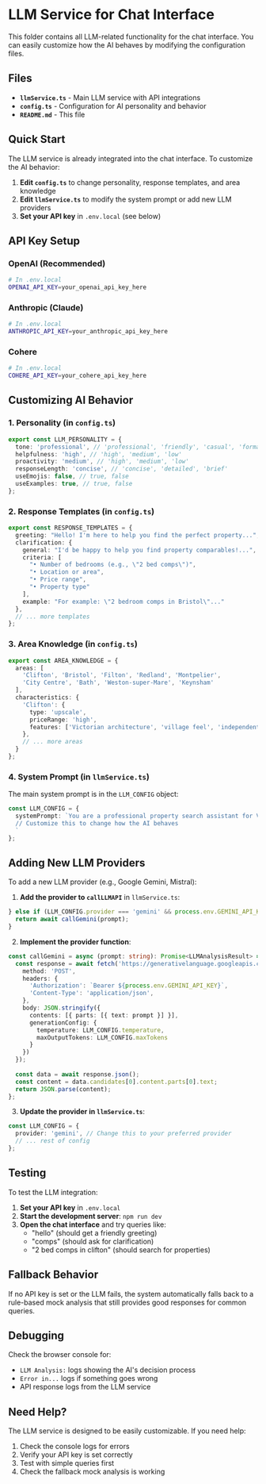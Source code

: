# LLM Service for Chat Interface

This folder contains all LLM-related functionality for the chat interface. You can easily customize how the AI behaves by modifying the configuration files.

## Files

- **`llmService.ts`** - Main LLM service with API integrations
- **`config.ts`** - Configuration for AI personality and behavior
- **`README.md`** - This file

## Quick Start

The LLM service is already integrated into the chat interface. To customize the AI behavior:

1. **Edit `config.ts`** to change personality, response templates, and area knowledge
2. **Edit `llmService.ts`** to modify the system prompt or add new LLM providers
3. **Set your API key** in `.env.local` (see below)

## API Key Setup

### OpenAI (Recommended)
```bash
# In .env.local
OPENAI_API_KEY=your_openai_api_key_here
```

### Anthropic (Claude)
```bash
# In .env.local
ANTHROPIC_API_KEY=your_anthropic_api_key_here
```

### Cohere
```bash
# In .env.local
COHERE_API_KEY=your_cohere_api_key_here
```

## Customizing AI Behavior

### 1. Personality (in `config.ts`)

```typescript
export const LLM_PERSONALITY = {
  tone: 'professional', // 'professional', 'friendly', 'casual', 'formal'
  helpfulness: 'high', // 'high', 'medium', 'low'
  proactivity: 'medium', // 'high', 'medium', 'low'
  responseLength: 'concise', // 'concise', 'detailed', 'brief'
  useEmojis: false, // true, false
  useExamples: true, // true, false
};
```

### 2. Response Templates (in `config.ts`)

```typescript
export const RESPONSE_TEMPLATES = {
  greeting: "Hello! I'm here to help you find the perfect property...",
  clarification: {
    general: "I'd be happy to help you find property comparables!...",
    criteria: [
      "• Number of bedrooms (e.g., \"2 bed comps\")",
      "• Location or area", 
      "• Price range",
      "• Property type"
    ],
    example: "For example: \"2 bedroom comps in Bristol\"..."
  },
  // ... more templates
};
```

### 3. Area Knowledge (in `config.ts`)

```typescript
export const AREA_KNOWLEDGE = {
  areas: [
    'Clifton', 'Bristol', 'Filton', 'Redland', 'Montpelier', 
    'City Centre', 'Bath', 'Weston-super-Mare', 'Keynsham'
  ],
  characteristics: {
    'Clifton': {
      type: 'upscale',
      priceRange: 'high',
      features: ['Victorian architecture', 'village feel', 'independent shops']
    },
    // ... more areas
  }
};
```

### 4. System Prompt (in `llmService.ts`)

The main system prompt is in the `LLM_CONFIG` object:

```typescript
const LLM_CONFIG = {
  systemPrompt: `You are a professional property search assistant for Velora...
  // Customize this to change how the AI behaves
  `
};
```

## Adding New LLM Providers

To add a new LLM provider (e.g., Google Gemini, Mistral):

1. **Add the provider to `callLLMAPI`** in `llmService.ts`:

```typescript
} else if (LLM_CONFIG.provider === 'gemini' && process.env.GEMINI_API_KEY) {
  return await callGemini(prompt);
}
```

2. **Implement the provider function**:

```typescript
const callGemini = async (prompt: string): Promise<LLMAnalysisResult> => {
  const response = await fetch('https://generativelanguage.googleapis.com/v1beta/models/gemini-pro:generateContent', {
    method: 'POST',
    headers: {
      'Authorization': `Bearer ${process.env.GEMINI_API_KEY}`,
      'Content-Type': 'application/json',
    },
    body: JSON.stringify({
      contents: [{ parts: [{ text: prompt }] }],
      generationConfig: {
        temperature: LLM_CONFIG.temperature,
        maxOutputTokens: LLM_CONFIG.maxTokens
      }
    })
  });
  
  const data = await response.json();
  const content = data.candidates[0].content.parts[0].text;
  return JSON.parse(content);
};
```

3. **Update the provider in `llmService.ts`**:

```typescript
const LLM_CONFIG = {
  provider: 'gemini', // Change this to your preferred provider
  // ... rest of config
};
```

## Testing

To test the LLM integration:

1. **Set your API key** in `.env.local`
2. **Start the development server**: `npm run dev`
3. **Open the chat interface** and try queries like:
   - "hello" (should get a friendly greeting)
   - "comps" (should ask for clarification)
   - "2 bed comps in clifton" (should search for properties)

## Fallback Behavior

If no API key is set or the LLM fails, the system automatically falls back to a rule-based mock analysis that still provides good responses for common queries.

## Debugging

Check the browser console for:
- `LLM Analysis:` logs showing the AI's decision process
- `Error in...` logs if something goes wrong
- API response logs from the LLM service

## Need Help?

The LLM service is designed to be easily customizable. If you need help:
1. Check the console logs for errors
2. Verify your API key is set correctly
3. Test with simple queries first
4. Check the fallback mock analysis is working
